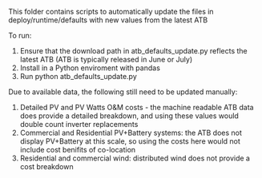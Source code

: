 This folder contains scripts to automatically update the files in deploy/runtime/defaults with new values from the latest ATB

To run:
1. Ensure that the download path in atb_defaults_update.py reflects the latest ATB (ATB is typically released in June or July)
2. Install in a Python enviroment with pandas
3. Run python atb_defaults_update.py

Due to available data, the following still need to be updated manually:

1. Detailed PV and PV Watts O&M costs - the machine readable ATB data does provide a detailed breakdown, and using these values would double count inverter replacements
2. Commercial and Residential PV+Battery systems: the ATB does not display PV+Battery at this scale, so using the costs here would not include cost benifits of co-location
3. Residential and commercial wind: distributed wind does not provide a cost breakdown